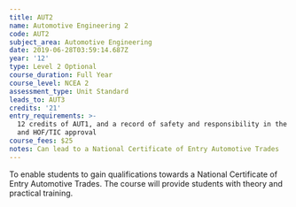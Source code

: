 ```yaml
---
title: AUT2
name: Automotive Engineering 2
code: AUT2
subject_area: Automotive Engineering
date: 2019-06-28T03:59:14.687Z
year: '12'
type: Level 2 Optional
course_duration: Full Year
course_level: NCEA 2
assessment_type: Unit Standard
leads_to: AUT3
credits: '21'
entry_requirements: >-
  12 credits of AUT1, and a record of safety and responsibility in the Workshop
  and HOF/TIC approval
course_fees: $25
notes: Can lead to a National Certificate of Entry Automotive Trades
---
```

To enable students to gain qualifications towards a National Certificate of Entry Automotive Trades. The course will provide students with theory and practical training.
